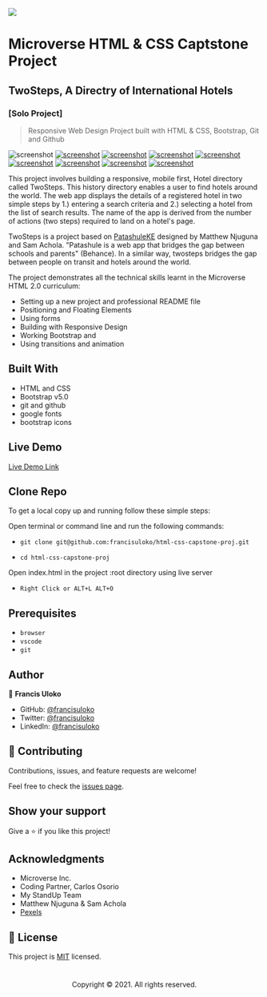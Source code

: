 ![](https://img.shields.io/badge/Microverse-blueviolet)


# Microverse HTML & CSS Captstone Project
## TwoSteps, A Directry of International Hotels
### [Solo Project]

> Responsive Web Design Project built with HTML & CSS, Bootstrap, Git and Github

![screenshot](./img/screenshots/main-mobile.jpeg)
[![screenshot](./img/screenshots/main-medium.jpeg)]()
[![screenshot](./img/screenshots/main-large.jpeg)]()
[![screenshot](./img/screenshots/search-result-mobile.jpeg)]()
[![screenshot](./img/screenshots/search-result-medium.jpeg)]()
[![screenshot](./img/screenshots/search-result-large.jpeg)]()
[![screenshot](./img/screenshots/details-mobile.jpeg)]()
[![screenshot](./img/screenshots/details-medium.jpeg)]()
[![screenshot](./img/screenshots/details-large.jpeg)]()


This project involves building a responsive, mobile first, Hotel directory called TwoSteps. This history directory enables a user to find hotels around the world. The web app displays the details of a registered hotel in two simple steps by 1.) entering a search criteria and 2.) selecting a hotel from the list of search results. The name of the app is derived from the number of actions (two steps) required to land on a hotel's page.

TwoSteps is a project based on [PatashuleKE](https://www.behance.net/gallery/25563385/PatashuleKE) designed by Matthew Njuguna and Sam Achola. "Patashule is a web app that bridges the gap between schools and parents" (Behance). In a similar way, twosteps bridges the gap between people on transit and hotels around the world.

The project demonstrates all the technical skills learnt in the Microverse HTML 2.0 curriculum:

- Setting up a new project and professional README file
- Positioning and Floating Elements
- Using forms
- Building with Responsive Design
- Working Bootstrap and
- Using transitions and animation


## Built With

- HTML and CSS
- Bootstrap v5.0
- git and github
- google fonts
- bootstrap icons


## Live Demo

[Live Demo Link](https://francisuloko.github.io/html-css-capstone-proj/)


## Clone Repo

To get a local copy up and running follow these simple steps:

Open terminal or command line and run the following commands:

   - `git clone git@github.com:francisuloko/html-css-capstone-proj.git`

   - `cd html-css-capstone-proj`

Open index.html in the project :root directory using live server
   
   - `Right Click or ALT+L ALT+O`


## Prerequisites

- `browser`
- `vscode`
- `git`

## Author

👤 **Francis Uloko**

- GitHub: [@francisuloko](https://github.com/francisuloko)
- Twitter: [@francisuloko](https://twitter.com/francisuloko)
- LinkedIn: [@francisuloko](https://linkedin.com/in/francisuloko)


## 🤝 Contributing

Contributions, issues, and feature requests are welcome!

Feel free to check the [issues page](issues/).


## Show your support

Give a ⭐️ if you like this project!


## Acknowledgments

- Microverse Inc.
- Coding Partner, Carlos Osorio
- My StandUp Team
- Matthew Njuguna & Sam Achola
- [Pexels](https://www.pexels.com/)

## 📝 License

This project is [MIT](lic.url) licensed.

<h1></h1>
<p align="center">Copyright &copy; 2021. All rights reserved.</p>

